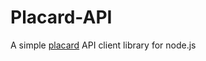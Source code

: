 Placard-API
===========

A simple [placard](https://www.jogossantacasa.pt/web/Placard) API client library for node.js
